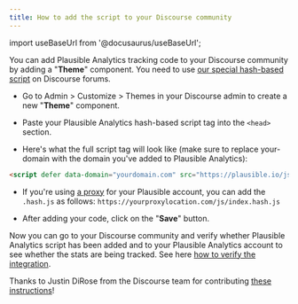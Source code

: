 ```yaml
---
title: How to add the script to your Discourse community
---
```


import useBaseUrl from '@docusaurus/useBaseUrl';

You can add Plausible Analytics tracking code to your Discourse community by adding a "**Theme**" component. You need to use [our special hash-based script](hash-based-routing.md) on Discourse forums.

* Go to Admin > Customize > Themes in your Discourse admin to create a new "**Theme**" component.

* Paste your Plausible Analytics hash-based script tag into the `<head>` section.

* Here's what the full script tag will look like (make sure to replace your-domain with the domain you've added to Plausible Analytics):

```html
<script defer data-domain="yourdomain.com" src="https://plausible.io/js/plausible.hash.js"></script>
```

* If you're using [a proxy](/proxy/introduction.md) for your Plausible account, you can add the `.hash.js` as follows: `https://yourproxylocation.com/js/index.hash.js`

* After adding your code, click on the "**Save**" button.

Now you can go to your Discourse community and verify whether Plausible Analytics script has been added and to your Plausible Analytics account to see whether the stats are being tracked. See here [how to verify the integration](troubleshoot-integration.md).

Thanks to Justin DiRose from the Discourse team for contributing [these instructions](https://meta.discourse.org/t/add-plausible-analytics-tracking-to-discourse/173310)!
